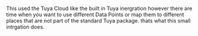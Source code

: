 This used the Tuya Cloud like the built in Tuya inergration however there are time when you want to use 
different Data Points or map them to different places that are not part of the standard Tuya package.
thats what this small intrgation does.
